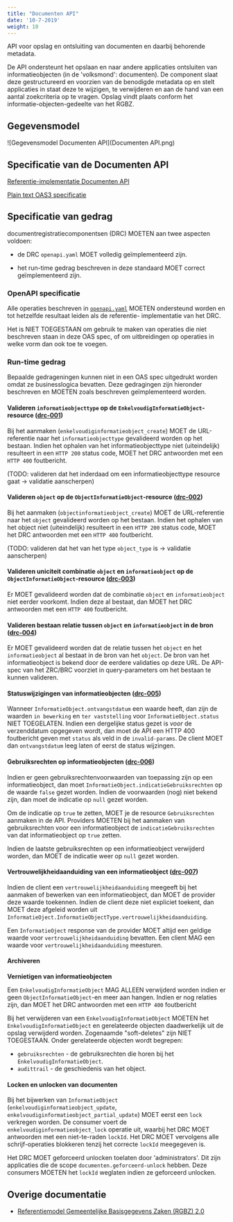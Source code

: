```yaml
---
title: "Documenten API"
date: '10-7-2019'
weight: 10
---
```


API voor opslag en ontsluiting van documenten en daarbij behorende metadata.

De API ondersteunt het opslaan en naar andere applicaties ontsluiten van
informatieobjecten (in de 'volksmond': documenten). De component slaat deze
gestructureerd en voorzien van de benodigde metadata op en stelt applicaties in
staat deze te wijzigen, te verwijderen en aan de hand van een aantal
zoekcriteria op te vragen. Opslag vindt plaats conform het
informatie-objecten-gedeelte van het RGBZ.


## Gegevensmodel

![Gegevensmodel Documenten API](Documenten API.png)


## Specificatie van de Documenten API

[Referentie-implementatie Documenten API](https://documenten-api.vng.cloud/)

[Plain text OAS3 specificatie](../../../api-specificatie/drc/openapi.yaml)


## Specificatie van gedrag


documentregistratiecomponentsen (DRC) MOETEN aan twee aspecten voldoen:

* de DRC `openapi.yaml` MOET volledig geïmplementeerd zijn.

* het run-time gedrag beschreven in deze standaard MOET correct geïmplementeerd
  zijn.

### OpenAPI specificatie

Alle operaties beschreven in [`openapi.yaml`](../../../api-specificatie/drc/openapi.yaml)
MOETEN ondersteund worden en tot hetzelfde resultaat leiden als de referentie-
implementatie van het DRC.

Het is NIET TOEGESTAAN om gebruik te maken van operaties die niet beschreven
staan in deze OAS spec, of om uitbreidingen op operaties in welke vorm dan ook
toe te voegen.

### Run-time gedrag

Bepaalde gedrageningen kunnen niet in een OAS spec uitgedrukt worden omdat ze
businesslogica bevatten. Deze gedragingen zijn hieronder beschreven en MOETEN
zoals beschreven geïmplementeerd worden.

#### **<a name="drc-001">Valideren `informatieobjecttype` op de `EnkelvoudigInformatieObject`-resource ([drc-001](#drc-001))</a>**

Bij het aanmaken (`enkelvoudiginformatieobject_create`) MOET de URL-referentie
naar het `informatieobjecttype` gevalideerd worden op het bestaan. Indien het
ophalen van het informatieobjecttype niet (uiteindelijk) resulteert in een
`HTTP 200` status code, MOET het DRC antwoorden met een `HTTP 400` foutbericht.

(TODO: valideren dat het inderdaad om een informatieobjecttype resource gaat
-> validatie aanscherpen)

#### **<a name="drc-002">Valideren `object` op de `ObjectInformatieObject`-resource ([drc-002](#drc-002))</a>**

Bij het aanmaken (`objectinformatieobject_create`) MOET de URL-referentie
naar het `object` gevalideerd worden op het bestaan. Indien het ophalen van het
object niet (uiteindelijk) resulteert in een `HTTP 200` status code, MOET het
DRC antwoorden met een `HTTP 400` foutbericht.

(TODO: valideren dat het van het type `object_type` is -> validatie aanscherpen)

#### **<a name="drc-003">Valideren uniciteit combinatie `object` en `informatieobject` op de `ObjectInformatieObject`-resource ([drc-003](#drc-003))</a>**

Er MOET gevalideerd worden dat de combinatie `object` en `informatieobject`
niet eerder voorkomt. Indien deze al bestaat, dan MOET het DRC antwoorden met
een `HTTP 400` foutbericht.

#### **<a name="drc-004">Valideren bestaan relatie tussen `object` en `informatieobject` in de bron ([drc-004](#drc-004))</a>**

Er MOET gevalideerd worden dat de relatie tussen het `object` en het `informatieobject` al bestaat in de bron van het `object`. De bron van het informatieobject is bekend door de eerdere validaties op deze URL. De API-spec van het ZRC/BRC voorziet in query-parameters om het bestaan te kunnen valideren.

#### **<a name="drc-005">Statuswijzigingen van informatieobjecten ([drc-005](#drc-005))</a>**

Wanneer `InformatieObject.ontvangstdatum` een waarde heeft, dan zijn de waarden
`in bewerking` en `ter vaststelling` voor `InformatieObject.status` NIET
TOEGELATEN. Indien een dergelijke status gezet is _voor_ de verzenddatum opgegeven
wordt, dan moet de API een HTTP 400 foutbericht geven met `status` als veld in
de `invalid-params`. De client MOET dan `ontvangstdatum` leeg laten of eerst de
status wijzingen.

#### **<a name="drc-006">Gebruiksrechten op informatieobjecten ([drc-006](#drc-006))</a>**

Indien er geen gebruiksrechtenvoorwaarden van toepassing zijn op een
informatieobject, dan moet `InformatieObject.indicatieGebruiksrechten` op de
waarde `false` gezet worden. Indien de voorwaarden (nog) niet bekend zijn,
dan moet de indicatie op `null` gezet worden.

Om de indicatie op `true` te zetten, MOET je de resource `Gebruiksrechten`
aanmaken in de API. Providers MOETEN bij het aanmaken van gebruiksrechten
voor een informatieobject de `indicatieGebruiksrechten` van dat informatieobject
op `true` zetten.

Indien de laatste gebruiksrechten op een informatieobject verwijderd worden,
dan MOET de indicatie weer op `null` gezet worden.

#### **<a name="drc-007">Vertrouwelijkheidaanduiding van een informatieobject ([drc-007](#drc-007))</a>**

Indien de client een `vertrouwelijkheidaanduiding` meegeeft bij het aanmaken
of bewerken van een informatieobject, dan MOET de provider deze waarde
toekennen. Indien de client deze niet expliciet toekent, dan MOET deze afgeleid
worden uit `InformatieOject.InformatieObjectType.vertrouwelijkheidaanduiding`.

Een `InformatieOject` response van de provider MOET altijd een geldige waarde
voor `vertrouwelijkheidaanduiding` bevatten. Een client MAG een waarde voor
`vertrouwelijkheidaanduiding` meesturen.

#### Archiveren

**Vernietigen van informatieobjecten**

Een `EnkelvoudigInformatieObject` MAG ALLEEN verwijderd worden indien er geen
`ObjectInformatieObject`-en meer aan hangen. Indien er nog relaties zijn, dan
MOET het DRC antwoorden met een `HTTP 400` foutbericht

Bij het verwijderen van een `EnkelvoudigInformatieObject` MOETEN het
`EnkelvoudigInformatieObject` en gerelateerde objecten daadwerkelijk uit de
opslag verwijderd worden. Zogenaamde "soft-deletes" zijn NIET TOEGESTAAN.
Onder gerelateerde objecten wordt begrepen:

- `gebruiksrechten` - de gebruiksrechten die horen bij het
  `EnkelvoudigInformatieObject`.
- `audittrail` - de geschiedenis van het object.

#### Locken en unlocken van documenten

Bij het bijwerken van `InformatieObject` (`enkelvoudiginformatieobject_update`,
`enkelvoudiginformatieobject_partial_update`) MOET eerst een `lock` verkregen
worden. De consumer voert de `enkelvoudiginformatieobject_lock` operatie uit,
waarbij het DRC MOET antwoorden met een niet-te-raden `lockId`. Het DRC MOET
vervolgens alle schrijf-operaties blokkeren tenzij het correcte `lockId`
meegegeven is.

Het DRC MOET geforceerd unlocken toelaten door 'administrators'. Dit zijn
applicaties die de scope `documenten.geforceerd-unlock` hebben. Deze consumers
MOETEN het `lockId` weglaten indien ze geforceerd unlocken.

## Overige documentatie

* [Referentiemodel Gemeentelijke Basisgegevens Zaken (RGBZ) 2.0](https://www.gemmaonline.nl/index.php/RGBZ_2.0_in_ontwikkeling)


